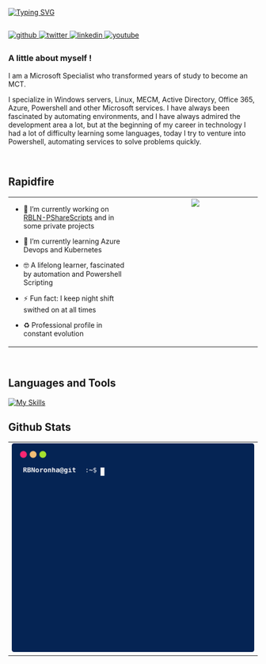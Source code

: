 [![Typing SVG](https://readme-typing-svg.herokuapp.com?size=27&duration=4000&width=600&height=40&lines=Renan+Noronha+-+Microsoft+Specialist;Devops+in+Powershell)](https://git.io/typing-svg)
##
<a href="https://github.com/RBNoronha" target="_blank">
<img src=https://img.shields.io/badge/github-%2324292e.svg?&style=for-the-badge&logo=github&logoColor=white alt=github style="margin-bottom: 5px;" />
</a>
<a href="https://twitter.com/BesserraRenan" target="_blank">
<img src=https://img.shields.io/badge/twitter-%2300acee.svg?&style=for-the-badge&logo=twitter&logoColor=white alt=twitter style="margin-bottom: 5px;" />
</a>
<a href="https://www.linkedin.com/in/renanbesserra" target="_blank">
<img src=https://img.shields.io/badge/linkedin-%231E77B5.svg?&style=for-the-badge&logo=linkedin&logoColor=white alt=linkedin style="margin-bottom: 5px;" />
</a>
<a href="https://www.youtube.com/channel/UC4eK_R3jH5GjGKKVxm08tBw" target="_blank">
<img src=https://img.shields.io/badge/youtube-%23EE4831.svg?&style=for-the-badge&logo=youtube&logoColor=white alt=youtube style="margin-bottom: 5px;" />
</a>




### A little about myself !  
I am a Microsoft Specialist who transformed years of study to become an MCT.

I specialize in Windows servers, Linux, MECM, Active Directory, Office 365, Azure, Powershell and other Microsoft services. I have always been fascinated by automating environments, and I have always admired the development area a lot, but at the beginning of my career in technology I had a lot of difficulty learning some languages, today I try to venture into Powershell, automating services to solve problems quickly.  
  

<br/>  


## Rapidfire  
<table><tr><td valign="top" width="50%">

- 🔭 I’m currently working on [RBLN-PShareScripts](https://github.com/RBNoronha/RBLN-PShareScripts) and in some private projects  
  

- 🌱 I’m currently learning Azure Devops and Kubernetes  
  

- 🤓 A lifelong learner, fascinated by automation and Powershell Scripting  
  

- ⚡ Fun fact: I keep night shift swithed on at all times    
  

- ♻️ Professional profile in constant evolution

</td><td valign="top" width="50%">

<div align="center">
<img src="https://github-readme-twitter.gazf.vercel.app/api?id=BesserraRenan&layout" align="center" style="width: 100%" />
</div>  


</td></tr></table>  

<br/>  


## Languages and Tools  
[![My Skills](https://skillicons.dev/icons?i=azure,gcp,powershell,regex,redis,bash,linux,docker,github,git,bots,html,ps,linkedin,twitter,vscode,visualstudio&theme=dark)](https://skillicons.dev)


## Github Stats  
<table><tr><td valign="top" width="50%">

<img src=https://github.com/RBNoronha/github-stats-terminal-style/blob/8ffe8240ac9783665a0bee55a576653688423822/github_stats.svg/>
</td></tr></table>  

<br/>  

